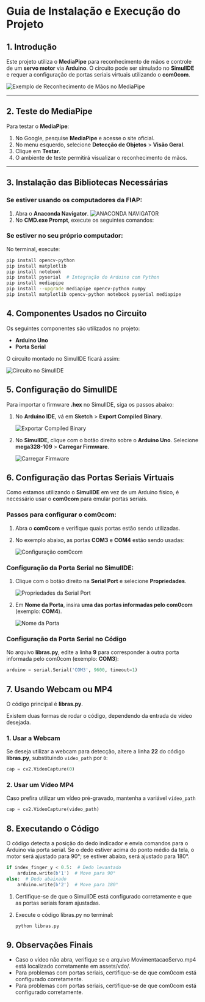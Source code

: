 # Guia de Instalação e Execução do Projeto

## 1. Introdução

Este projeto utiliza o **MediaPipe** para reconhecimento de mãos e controle de um **servo motor** via **Arduino**. O circuito pode ser simulado no **SimulIDE** e requer a configuração de portas seriais virtuais utilizando o **com0com**.

![Exemplo de Reconhecimento de Mãos no MediaPipe](assets/img/MediaPipe.png)

---

## 2. Teste do MediaPipe

Para testar o **MediaPipe**:

1. No Google, pesquise **MediaPipe** e acesse o site oficial.
2. No menu esquerdo, selecione **Detecção de Objetos** > **Visão Geral**.
3. Clique em **Testar**.
4. O ambiente de teste permitirá visualizar o reconhecimento de mãos.

---

## 3. Instalação das Bibliotecas Necessárias

### **Se estiver usando os computadores da FIAP:**

1. Abra o **Anaconda Navigator**.
![ANACONDA NAVIGATOR](assets/img/AnacondaNavigator.png)
2. No **CMD.exe Prompt**, execute os seguintes comandos:

### **Se estiver no seu próprio computador:**

No terminal, execute:

```sh
pip install opencv-python
pip install matplotlib
pip install notebook
pip install pyserial  # Integração do Arduino com Python
pip install mediapipe
pip install --upgrade mediapipe opencv-python numpy
pip install matplotlib opencv-python notebook pyserial mediapipe
```

## 4. Componentes Usados no Circuito

Os seguintes componentes são utilizados no projeto:

- **Arduino Uno**
- **Porta Serial**

O circuito montado no SimulIDE ficará assim:

![Circuito no SimulIDE](assets/img/SimulIDE.png)

## 5. Configuração do SimulIDE

Para importar o firmware **.hex** no SimulIDE, siga os passos abaixo:

1. No **Arduino IDE**, vá em **Sketch** > **Export Compiled Binary**.

   ![Exportar Compiled Binary](assets/img/compilado.png)

2. No **SimulIDE**, clique com o botão direito sobre o **Arduino Uno**. Selecione **mega328-109** > **Carregar Firmware**.

   ![Carregar Firmware](assets/img/Fimware.png)

## 6. Configuração das Portas Seriais Virtuais

Como estamos utilizando o **SimulIDE** em vez de um Arduino físico, é necessário usar o **com0com** para emular portas seriais.

### **Passos para configurar o com0com:**
1. Abra o **com0com** e verifique quais portas estão sendo utilizadas.
2. No exemplo abaixo, as portas **COM3** e **COM4** estão sendo usadas:

   ![Configuração com0com](assets/img/com0com1.png)

### **Configuração da Porta Serial no SimulIDE:**
1. Clique com o botão direito na **Serial Port** e selecione **Propriedades**.
   
   ![Propriedades da Serial Port](assets/img/SerialPort.png)

2. Em **Nome da Porta**, insira **uma das portas informadas pelo com0com** (exemplo: **COM4**).

   ![Nome da Porta](assets/img/nomePorta.png)

### **Configuração da Porta Serial no Código**
No arquivo **libras.py**, edite a linha **9** para corresponder à outra porta informada pelo com0com (exemplo: **COM3**):

```python
arduino = serial.Serial('COM3', 9600, timeout=1)
```

## 7. Usando Webcam ou MP4

O código principal é **libras.py**.

Existem duas formas de rodar o código, dependendo da entrada de vídeo desejada.

### **1. Usar a Webcam**
Se deseja utilizar a webcam para detecção, altere a linha **22** do código **libras.py**, substituindo `video_path` por `0`:

```python
cap = cv2.VideoCapture(0)
```

### **2. Usar um Vídeo MP4**
Caso prefira utilizar um vídeo pré-gravado, mantenha a variável `video_path`

```python
cap = cv2.VideoCapture(video_path)
```

## 8. Executando o Código
O código detecta a posição do dedo indicador e envia comandos para o Arduino via porta serial. Se o dedo estiver acima do ponto médio da tela, o motor será ajustado para 90°; se estiver abaixo, será ajustado para 180°.

```python
if index_finger_y < 0.5:  # Dedo levantado
    arduino.write(b'1')  # Move para 90°
else:  # Dedo abaixado
    arduino.write(b'2')  # Move para 180°
```
1. Certifique-se de que o SimulIDE está configurado corretamente e que as portas seriais foram ajustadas.

2. Execute o código libras.py no terminal:
    ```sh
    python libras.py
    ```

## 9. Observações Finais

* Caso o vídeo não abra, verifique se o arquivo MovimentacaoServo.mp4 está localizado corretamente em assets/vdo/.
* Para problemas com portas seriais, certifique-se de que com0com está configurado corretamente.
* Para problemas com portas seriais, certifique-se de que com0com está configurado corretamente.
